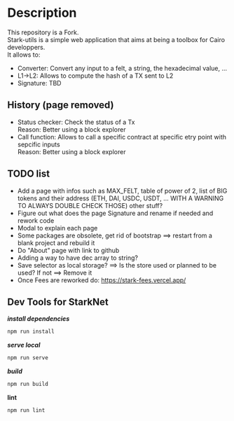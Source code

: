 # Description

This repository is a Fork.  
Stark-utils is a simple web application that aims at being a toolbox for Cairo developpers.  
It allows to:

-   Converter: Convert any input to a felt, a string, the hexadecimal value, ...
-   L1->L2: Allows to compute the hash of a TX sent to L2
-   Signature: TBD

## History (page removed)

-   Status checker: Check the status of a Tx  
     Reason: Better using a block explorer
-   Call function: Allows to call a specific contract at specific etry point with sepcific inputs  
     Reason: Better using a block explorer

## TODO list

-   Add a page with infos such as MAX_FELT, table of power of 2, list of BIG tokens and their address (ETH, DAI, USDC, USDT, ... WITH A WARNING TO ALWAYS DOUBLE CHECK THOSE) other stuff?
-   Figure out what does the page Signature and rename if needed and rework code
-   Modal to explain each page
-   Some packages are obsolete, get rid of bootstrap ==> restart from a blank project and rebuild it
-   Do "About" page with link to github
-   Adding a way to have dec array to string?
-   Save selector as local storage? ==> Is the store used or planned to be used? If not ==> Remove it
-   Once Fees are reworked do: https://stark-fees.vercel.app/

## Dev Tools for StarkNet

**_install dependencies_**

```bash
npm run install
```

**_serve local_**

```bash
npm run serve
```

**_build_**

```bash
npm run build
```

**__lint__**

```bash
npm run lint
```
